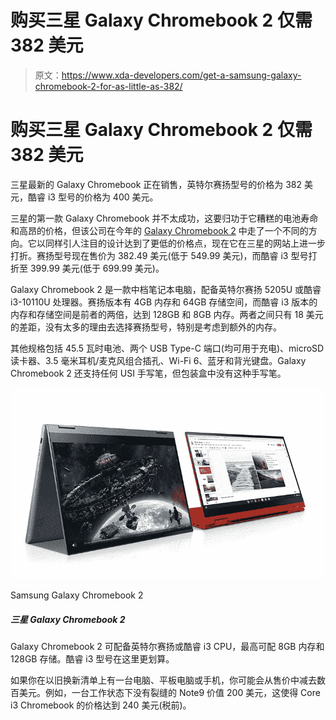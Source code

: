# 购买三星 Galaxy Chromebook 2 仅需 382 美元

> 原文：<https://www.xda-developers.com/get-a-samsung-galaxy-chromebook-2-for-as-little-as-382/>

# 购买三星 Galaxy Chromebook 2 仅需 382 美元

三星最新的 Galaxy Chromebook 正在销售，英特尔赛扬型号的价格为 382 美元，酷睿 i3 型号的价格为 400 美元。

三星的第一款 Galaxy Chromebook 并不太成功，这要归功于它糟糕的电池寿命和高昂的价格，但该公司在今年的 [Galaxy Chromebook 2](https://www.xda-developers.com/galaxy-chromebook-2-available-pre-order/) 中走了一个不同的方向。它以同样引人注目的设计达到了更低的价格点，现在它在三星的网站上进一步打折。赛扬型号现在售价为 382.49 美元(低于 549.99 美元)，而酷睿 i3 型号打折至 399.99 美元(低于 699.99 美元)。

Galaxy Chromebook 2 是一款中档笔记本电脑，配备英特尔赛扬 5205U 或酷睿 i3-10110U 处理器。赛扬版本有 4GB 内存和 64GB 存储空间，而酷睿 i3 版本的内存和存储空间是前者的两倍，达到 128GB 和 8GB 内存。两者之间只有 18 美元的差距，没有太多的理由去选择赛扬型号，特别是考虑到额外的内存。

其他规格包括 45.5 瓦时电池、两个 USB Type-C 端口(均可用于充电)、microSD 读卡器、3.5 毫米耳机/麦克风组合插孔、Wi-Fi 6、蓝牙和背光键盘。Galaxy Chromebook 2 还支持任何 USI 手写笔，但包装盒中没有这种手写笔。

 <picture>![The Galaxy Chromebook 2 is available with either an Intel Celeron or Core i3 CPU, with up to 8GB RAM and 128GB storage. The Core i3 model is the better buy here.](img/b0f6e96db064faa20237fc78f976b358.png)</picture> 

Samsung Galaxy Chromebook 2

##### 三星 Galaxy Chromebook 2

Galaxy Chromebook 2 可配备英特尔赛扬或酷睿 i3 CPU，最高可配 8GB 内存和 128GB 存储。酷睿 i3 型号在这里更划算。

如果你在以旧换新清单上有一台电脑、平板电脑或手机，你可能会从售价中减去数百美元。例如，一台工作状态下没有裂缝的 Note9 价值 200 美元，这使得 Core i3 Chromebook 的价格达到 240 美元(税前)。